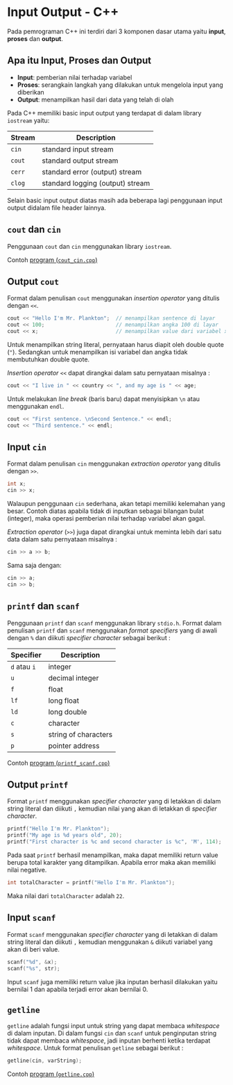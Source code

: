 # Input Output - C++

Pada pemrograman C++ ini terdiri dari 3 komponen dasar utama yaitu **input**, **proses** dan **output**.

## Apa itu Input, Proses dan Output

- **Input**: pemberian nilai terhadap variabel
- **Proses**: serangkain langkah yang dilakukan untuk mengelola input yang diberikan
- **Output**: menampilkan hasil dari data yang telah di olah

Pada C++ memiliki basic input output yang terdapat di dalam library `iostream` yaitu:

| Stream | Description                      |
| ------ | -------------------------------- |
| `cin`  | standard input stream            |
| `cout` | standard output stream           |
| `cerr` | standard error (output) stream   |
| `clog` | standard logging (output) stream |

Selain basic input output diatas masih ada beberapa lagi penggunaan input output didalam file header lainnya.

## `cout` dan `cin`

Penggunaan `cout` dan `cin` menggunakan library `iostream`.

Contoh [program (`cout_cin.cpp`)](cout_cin.cpp)

## Output `cout`

Format dalam penulisan `cout` menggunakan *insertion operator* yang ditulis dengan `<<`.

```cpp
cout << "Hello I'm Mr. Plankton";  // menampilkan sentence di layar
cout << 100;                       // menampilkan angka 100 di layar
cout << x;                         // menampilkan value dari variabel x di layar
```

Untuk menampilkan string literal, pernyataan harus diapit oleh double quote (`"`). Sedangkan untuk menampilkan isi variabel dan angka tidak membutuhkan double quote.

*Insertion operator* `<<` dapat dirangkai dalam satu pernyataan misalnya :

```cpp
cout << "I live in " << country << ", and my age is " << age;
```

Untuk melakukan _line break_ (baris baru) dapat menyisipkan `\n` atau menggunakan `endl`.

```cpp
cout << "First sentence. \nSecond Sentence." << endl;
cout << "Third sentence." << endl;
```

## Input `cin`

Format dalam penulisan `cin` menggunakan *extraction  operator* yang ditulis dengan `>>`.

```cpp
int x;
cin >> x;
```

Walaupun penggunaan `cin` sederhana, akan tetapi memiliki kelemahan yang besar. Contoh diatas apabila tidak di inputkan sebagai bilangan bulat (integer), maka operasi pemberian nilai terhadap variabel akan gagal.

*Extraction  operator* (`>>`) juga dapat dirangkai untuk meminta lebih dari satu data dalam satu pernyataan misalnya :

```cpp
cin >> a >> b;
```

Sama saja dengan:

```cpp
cin >> a;
cin >> b;
```

## `printf` dan `scanf`

Penggunaan `printf` dan `scanf` menggunakan library `stdio.h`. Format dalam penulisan `printf` dan `scanf` menggunakan *format specifiers* yang di awali dengan `%` dan diikuti *specifier character* sebagai berikut :

| Specifier    | Description          |
| ------------ | -------------------- |
| `d` atau `i` | integer              |
| `u`          | decimal integer      |
| `f`          | float                |
| `lf`         | long float           |
| `ld`         | long double          |
| `c`          | character            |
| `s`          | string of characters |
| `p`          | pointer address      |

Contoh [program (`printf_scanf.cpp`)](printf_scanf.cpp)

## Output `printf`

Format `printf` menggunakan *specifier character* yang di letakkan di dalam string literal dan diikuti `,` kemudian nilai yang akan di letakkan di *specifier character*.

```cpp
printf("Hello I'm Mr. Plankton");
printf("My age is %d years old", 20);
printf("First character is %c and second character is %c", 'M', 114);
```

Pada saat `printf` berhasil menampilkan, maka dapat memiliki return value berupa total karakter yang ditampilkan. Apabila error maka akan memiliki nilai negative.

```cpp
int totalCharacter = printf("Hello I'm Mr. Plankton");
```

Maka nilai dari `totalCharacter` adalah `22`.

## Input `scanf`

Format `scanf` menggunakan *specifier character* yang di letakkan di dalam string literal dan diikuti `,` kemudian menggunakan `&` diikuti variabel yang akan di beri value.

```cpp
scanf("%d", &x);
scanf("%s", str);
```

Input `scanf` juga memiliki return value jika inputan berhasil dilakukan yaitu bernilai 1 dan apabila terjadi error akan bernilai 0.

## `getline`

`getline` adalah fungsi input untuk string yang dapat membaca _whitespace_ di dalam inputan. Di dalam fungsi `cin` dan `scanf` untuk penginputan string tidak dapat membaca _whitespace_, jadi inputan berhenti ketika terdapat _whitespace_. Untuk format penulisan `getline` sebagai berikut :

```cpp
getline(cin, varString);
```

Contoh [program (`getline.cpp`)](getline.cpp)
